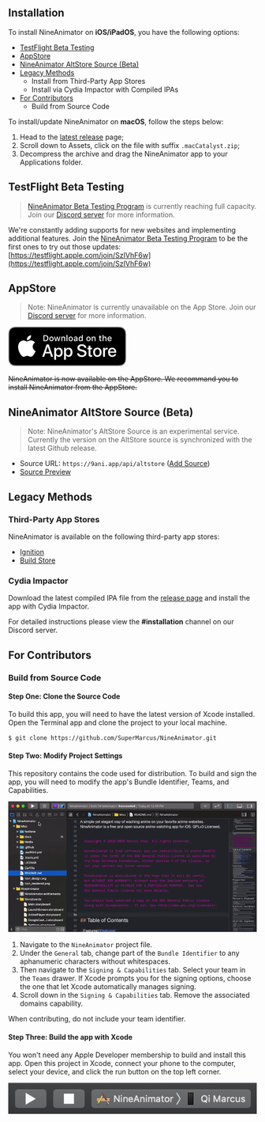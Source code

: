 ## Installation

To install NineAnimator on **iOS/iPadOS**, you have the following options:

- [TestFlight Beta Testing](#testflight-beta-testing)
- [AppStore](#appstore)
- [NineAnimator AltStore Source (Beta)](#nineanimator-altstore-source-beta)
- [Legacy Methods](#legacy-methods)
    - Install from Third-Party App Stores
    - Install via Cydia Impactor with Compiled IPAs
- [For Contributors](#for-contributors)
    - Build from Source Code

To install/update NineAnimator on **macOS**, follow the steps below:

1. Head to the [latest release](https://github.com/SuperMarcus/NineAnimator/releases/latest) page;
2. Scroll down to Assets, click on the file with suffix `.macCatalyst.zip`;
3. Decompress the archive and drag the NineAnimator app to your Applications folder.

## TestFlight Beta Testing

> [NineAnimator Beta Testing Program](https://testflight.apple.com/join/SzIVhF6w) is currently
> reaching full capacity. Join our [Discord server](https://discord.gg/dzTVzeW) for more information.

We're constantly adding supports for new websites and implementing additional features.
Join the [NineAnimator Beta Testing Program](https://testflight.apple.com/join/SzIVhF6w)
to be the first ones to try out those updates:
[https://testflight.apple.com/join/SzIVhF6w](https://testflight.apple.com/join/SzIVhF6w)

## AppStore

> Note: NineAnimator is currently unavailable on the App Store. Join our [Discord server](https://discord.gg/dzTVzeW) for more information.

[![Download on the AppStore](../Misc/Media/download_from_appstore_black.svg)](https://apps.apple.com/app/nineanimator-the-anime-app/id1470033405)

~~NineAnimator is now available on the AppStore. We recommand you to install NineAnimator from the AppStore.~~

## NineAnimator AltStore Source (Beta)

> Note: NineAnimator's AltStore Source is an experimental service. Currently the version on the AltStore source is synchronized with the latest Github release.

* Source URL: `https://9ani.app/api/altstore` ([Add Source](altstore://source?url=https%3A%2F%2F9ani.app%2Fapi%2Faltstore))
* [Source Preview](https://altsource.by.lao.sb/browse/?source=https%3A%2F%2F9ani.app%2Fapi%2Faltstore)

## Legacy Methods

### Third-Party App Stores

NineAnimator is available on the following third-party app stores:

- [Ignition](//app.ignition.fun)
- [Build Store](//builds.io)

### Cydia Impactor

Download the latest compiled IPA file from the [release page](https://github.com/SuperMarcus/NineAnimator/releases/latest)
and install the app with Cydia Impactor.

For detailed instructions please view the **#installation** channel on our Discord server.

## For Contributors

### Build from Source Code

#### Step One: Clone the Source Code

To build this app, you will need to have the latest version of Xcode installed. Open the
Terminal app and clone the project to your local machine.

```sh
$ git clone https://github.com/SuperMarcus/NineAnimator.git
```

#### Step Two: Modify Project Settings

This repository contains the code used for distribution. To build and sign the app,
you will need to modify the app's Bundle Identifier, Teams, and Capabilities.

![Modify Xcode Project Settings](../Misc/Media/modify_proj.gif)

1. Navigate to the `NineAnimator` project file.
2. Under the `General` tab, change part of the `Bundle Identifier` to any
    aphanumeric characters without whitespaces.
3. Then navigate to the `Signing & Capabilities` tab. Select your team in the
    `Teams` drawer. If Xcode prompts you for the signing options, choose the one that
    let Xcode automatically manages signing.
4. Scroll down in the `Signing & Capabilities` tab. Remove the associated
    domains capability.

When contributing, do not include your team identifier.

#### Step Three: Build the app with Xcode

You won't need any Apple Developer membership to build and install this app.
Open this project in Xcode, connect your phone to the computer, select your
device, and click the run button on the top left corner.

![Xcode select device](../Misc/Media/xcode_select_device.jpg)
